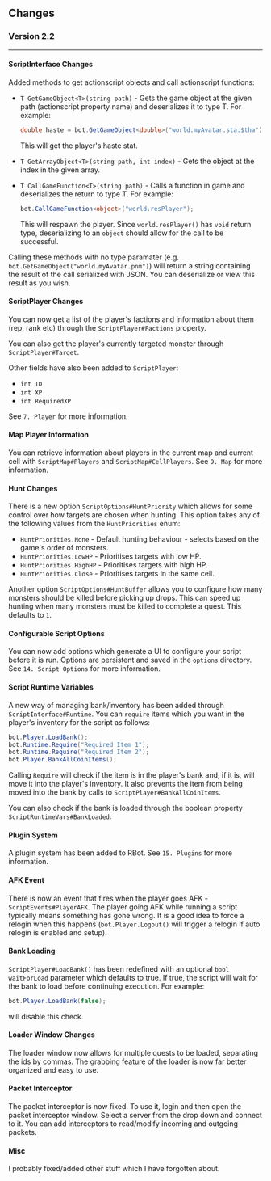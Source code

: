 ## Changes
### Version 2.2
---
#### ScriptInterface Changes
Added methods to get actionscript objects and call actionscript functions:
- `T GetGameObject<T>(string path)` - Gets the game object at the given path (actionscript property name) and deserializes it to type T. For example:
    ```csharp
    double haste = bot.GetGameObject<double>("world.myAvatar.sta.$tha");
    ```
    This will get the player's haste stat.

- `T GetArrayObject<T>(string path, int index)` - Gets the object at the index in the given array.

- `T CallGameFunction<T>(string path)` - Calls a function in game and deserializes the return to type T. For example:
    ```csharp
    bot.CallGameFunction<object>("world.resPlayer");
    ```
    This will respawn the player. Since `world.resPlayer()` has `void` return type, deserializing to an `object` should allow for the call to be successful.

Calling these methods with no type paramater (e.g. `bot.GetGameObject("world.myAvatar.pnm")`) will return a string containing the result of the call serialized with JSON. You can deserialize or view this result as you wish.

#### ScriptPlayer Changes
You can now get a list of the player's factions and information about them (rep, rank etc) through the `ScriptPlayer#Factions` property.

You can also get the player's currently targeted monster through `ScriptPlayer#Target`.

Other fields have also been added to `ScriptPlayer`:
- `int ID`
- `int XP`
- `int RequiredXP`

See `7. Player` for more information.

#### Map Player Information
You can retrieve information about players in the current map and current cell with `ScriptMap#Players` and `ScriptMap#CellPlayers`. See `9. Map` for more information.

#### Hunt Changes
There is a new option `ScriptOptions#HuntPriority` which allows for some control over how targets are chosen when hunting. This option takes any of the following values from the `HuntPriorities` enum:
- `HuntPriorities.None` - Default hunting behaviour - selects based on the game's order of monsters.
- `HuntPriorities.LowHP` - Prioritises targets with low HP.
- `HuntPriorities.HighHP` - Prioritises targets with high HP.
- `HuntPriorities.Close` - Prioritises targets in the same cell.

Another option `ScriptOptions#HuntBuffer` allows you to configure how many monsters should be killed before picking up drops. This can speed up hunting when many monsters must be killed to complete a quest. This defaults to `1`.

#### Configurable Script Options
You can now add options which generate a UI to configure your script before it is run. Options are persistent and saved in the `options` directory. See `14. Script Options` for more information.

#### Script Runtime Variables
A new way of managing bank/inventory has been added through `ScriptInterface#Runtime`. You can `require` items which you want in the player's inventory for the script as follows:

```csharp
bot.Player.LoadBank();
bot.Runtime.Require("Required Item 1");
bot.Runtime.Require("Required Item 2");
bot.Player.BankAllCoinItems();
```

Calling `Require` will check if the item is in the player's bank and, if it is, will move it into the player's inventory. It also prevents the item from being moved into the bank by calls to `ScriptPlayer#BankAllCoinItems`.

You can also check if the bank is loaded through the boolean property `ScriptRuntimeVars#BankLoaded`.

#### Plugin System
A plugin system has been added to RBot. See `15. Plugins` for more information.

#### AFK Event
There is now an event that fires when the player goes AFK - `ScriptEvents#PlayerAFK`. The player going AFK while running a script typically means something has gone wrong. It is a good idea to force a relogin when this happens (`bot.Player.Logout()` will trigger a relogin if auto relogin is enabled and setup).

#### Bank Loading
`ScriptPlayer#LoadBank()` has been redefined with an optional `bool waitForLoad` parameter which defaults to true. If true, the script will wait for the bank to load before continuing execution. For example:

```csharp
bot.Player.LoadBank(false);
```

will disable this check.

#### Loader Window Changes
The loader window now allows for multiple quests to be loaded, separating the ids by commas. The grabbing feature of the loader is now far better organized and easy to use.

#### Packet Interceptor
The packet interceptor is now fixed. To use it, login and then open the packet interceptor window. Select a server from the drop down and connect to it. You can add interceptors to read/modify incoming and outgoing packets.

#### Misc
I probably fixed/added other stuff which I have forgotten about.
